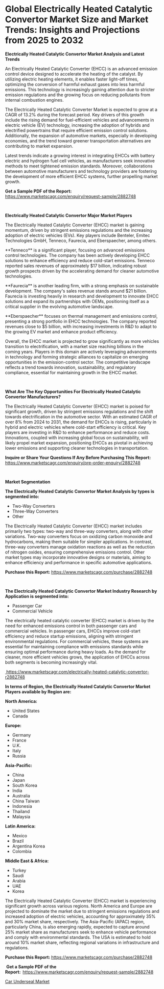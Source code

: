 <p><h1>Global Electrically Heated Catalytic Convertor Market Size and Market Trends: Insights and Projections from 2025 to 2032</h1></p><p><strong>Electrically Heated Catalytic Convertor Market Analysis and Latest Trends</strong></p>
<p><p>An Electrically Heated Catalytic Converter (EHCC) is an advanced emission control device designed to accelerate the heating of the catalyst. By utilizing electric heating elements, it enables faster light-off times, optimizing the conversion of harmful exhaust gases into less harmful emissions. This technology is increasingly gaining attention due to stricter emission regulations and the growing focus on reducing pollutants from internal combustion engines.</p><p>The Electrically Heated Catalytic Converter Market is expected to grow at a CAGR of 13.2% during the forecast period. Key drivers of this growth include the rising demand for fuel-efficient vehicles and advancements in electric vehicle (EV) technology, increasing the adoption of hybrids and electrified powertrains that require efficient emission control solutions. Additionally, the expansion of automotive markets, especially in developing economies, and the trend toward greener transportation alternatives are contributing to market expansion. </p><p>Latest trends indicate a growing interest in integrating EHCCs with battery electric and hydrogen fuel cell vehicles, as manufacturers seek innovative methods to meet tightened emission standards. Moreover, collaborations between automotive manufacturers and technology providers are fostering the development of more efficient EHCC systems, further propelling market growth.</p></p>
<p><strong>Get a Sample PDF of the Report:&nbsp;</strong> <a href="https://www.marketscagr.com/enquiry/request-sample/2882748?utm_campaign=2924&utm_medium=2&utm_source=Github&utm_content=ia&utm_term=13032025&utm_id=electrically-heated-catalytic-convertor">https://www.marketscagr.com/enquiry/request-sample/2882748</a></p>
<p>&nbsp;</p>
<p><strong>Electrically Heated Catalytic Convertor Major Market Players</strong></p>
<p><p>The Electrically Heated Catalytic Converter (EHCC) market is gaining momentum, driven by stringent emissions regulations and the increasing adoption of electric vehicles (EVs). Key players include Benteler, Emitec Technologies GmbH, Tenneco, Faurecia, and Eberspaecher, among others. </p><p>**Tenneco** is a significant player, focusing on advanced emissions control technologies. The company has been actively developing EHCC solutions to enhance efficiency and reduce cold-start emissions. Tenneco reported sales revenues of approximately $17 billion, indicating robust growth prospects driven by the accelerating demand for cleaner automotive technologies.</p><p>**Faurecia** is another leading firm, with a strong emphasis on sustainable development. The company's sales revenue stands around $21 billion. Faurecia is investing heavily in research and development to innovate EHCC solutions and expand its partnerships with OEMs, positioning itself as a critical supplier in the evolving automotive landscape.</p><p>**Eberspaecher** focuses on thermal management and emissions control, presenting a strong portfolio in EHCC technologies. The company reported revenues close to $5 billion, with increasing investments in R&D to adapt to the growing EV market and enhance product efficiency.</p><p>Overall, the EHCC market is projected to grow significantly as more vehicles transition to electrification, with a market size reaching billions in the coming years. Players in this domain are actively leveraging advancements in technology and forming strategic alliances to capitalize on emerging opportunities in the emission-control sector. The competitive landscape reflects a trend towards innovation, sustainability, and regulatory compliance, essential for maintaining growth in the EHCC market.</p></p>
<p>&nbsp;</p>
<p><strong>What Are The Key Opportunities For Electrically Heated Catalytic Convertor Manufacturers?</strong></p>
<p><p>The Electrically Heated Catalytic Converter (EHCC) market is poised for significant growth, driven by stringent emissions regulations and the shift towards electrification in the automotive sector. With an estimated CAGR of over 8% from 2024 to 2031, the demand for EHCCs is rising, particularly in hybrid and electric vehicles where cold-start efficiency is critical. Key players are investing in R&D to enhance performance and reduce costs. Innovations, coupled with increasing global focus on sustainability, will likely propel market expansion, positioning EHCCs as pivotal in achieving lower emissions and supporting cleaner technologies in transportation.</p></p>
<p><strong>Inquire or Share Your Questions If Any Before Purchasing This Report:</strong> <a href="https://www.marketscagr.com/enquiry/pre-order-enquiry/2882748?utm_campaign=2924&utm_medium=2&utm_source=Github&utm_content=ia&utm_term=13032025&utm_id=electrically-heated-catalytic-convertor">https://www.marketscagr.com/enquiry/pre-order-enquiry/2882748</a></p>
<p>&nbsp;</p>
<p><strong>Market Segmentation</strong></p>
<p><strong>The Electrically Heated Catalytic Convertor Market Analysis by types is segmented into:</strong></p>
<p><ul><li>Two-Way Converters</li><li>Three-Way Converters</li><li>Other</li></ul></p>
<p><p>The Electrically Heated Catalytic Converter (EHCC) market includes primarily two types: two-way and three-way converters, along with other variations. Two-way converters focus on oxidizing carbon monoxide and hydrocarbons, making them suitable for simpler applications. In contrast, three-way converters manage oxidation reactions as well as the reduction of nitrogen oxides, ensuring comprehensive emissions control. Other market types may incorporate innovative designs or materials, aiming to enhance efficiency and performance in specific automotive applications.</p></p>
<p><strong>Purchase this Report:&nbsp;</strong><a href="https://www.marketscagr.com/purchase/2882748?utm_campaign=2924&utm_medium=2&utm_source=Github&utm_content=ia&utm_term=13032025&utm_id=electrically-heated-catalytic-convertor">https://www.marketscagr.com/purchase/2882748</a></p>
<p>&nbsp;</p>
<p><strong>The Electrically Heated Catalytic Convertor Market Industry Research by Application is segmented into:</strong></p>
<p><ul><li>Passenger Car</li><li>Commercial Vehicle</li></ul></p>
<p><p>The electrically heated catalytic converter (EHCC) market is driven by the need for enhanced emissions control in both passenger cars and commercial vehicles. In passenger cars, EHCCs improve cold-start efficiency and reduce startup emissions, aligning with stringent environmental regulations. For commercial vehicles, these systems are essential for maintaining compliance with emissions standards while ensuring optimal performance during heavy loads. As the demand for cleaner, more efficient vehicles grows, the application of EHCCs across both segments is becoming increasingly vital.</p></p>
<p><a href="https://www.marketscagr.com/electrically-heated-catalytic-convertor-r2882748?utm_campaign=2924&utm_medium=2&utm_source=Github&utm_content=ia&utm_term=13032025&utm_id=electrically-heated-catalytic-convertor">&nbsp;https://www.marketscagr.com/electrically-heated-catalytic-convertor-r2882748</a></p>
<p><strong>In terms of Region, the Electrically Heated Catalytic Convertor Market Players available by Region are:</strong></p>
<p>
    <p> <strong> North America: </strong>
        <ul>
            <li>United States</li>
            <li>Canada</li>
        </ul>
        </p> 
    <p> <strong> Europe: </strong>
        <ul>
            <li>Germany</li>
            <li>France</li>
            <li>U.K.</li>
            <li>Italy</li>
            <li>Russia</li>
        </ul>
        </p> 
    <p> <strong> Asia-Pacific: </strong>
        <ul>
            <li>China</li>
            <li>Japan</li>
            <li>South Korea</li>
            <li>India</li>
            <li>Australia</li>
            <li>China Taiwan</li>
            <li>Indonesia</li>
            <li>Thailand</li>
            <li>Malaysia</li>
        </ul>
        </p> 
    <p> <strong> Latin America: </strong>
        <ul>
            <li>Mexico</li>
            <li>Brazil</li>
            <li>Argentina Korea</li>
            <li>Colombia</li>
        </ul>
        </p> 
    <p> <strong> Middle East & Africa: </strong>
        <ul>
            <li>Turkey</li>
            <li>Saudi</li>
            <li>Arabia</li>
            <li>UAE</li>
            <li>Korea</li>
        </ul>
    </p>
    </p>
<p><p>The Electrically Heated Catalytic Converter (EHCC) market is experiencing significant growth across various regions. North America and Europe are projected to dominate the market due to stringent emissions regulations and increased adoption of electric vehicles, accounting for approximately 35% and 30% market share, respectively. The Asia-Pacific (APAC) region, particularly China, is also emerging rapidly, expected to capture around 25% market share as manufacturers seek to enhance vehicle performance and comply with environmental standards. The USA is estimated to hold around 10% market share, reflecting regional variations in infrastructure and regulations.</p></p>
<p><strong>Purchase this Report: </strong><a href="https://www.marketscagr.com/purchase/2882748?utm_campaign=2924&utm_medium=2&utm_source=Github&utm_content=ia&utm_term=13032025&utm_id=electrically-heated-catalytic-convertor">https://www.marketscagr.com/purchase/2882748</a></p>
<p>&nbsp;<strong>Get a Sample PDF of the Report:&nbsp;&nbsp;</strong><a href="https://www.marketscagr.com/enquiry/request-sample/2882748?utm_campaign=2924&utm_medium=2&utm_source=Github&utm_content=ia&utm_term=13032025&utm_id=electrically-heated-catalytic-convertor">https://www.marketscagr.com/enquiry/request-sample/2882748</a></p>
<p><strong></strong></p>
<p><p><a href="https://github.com/xtysizov/Market-Research-Report-List-1/blob/main/car-underseal-market.md?utm_campaign=2924&utm_medium=2&utm_source=Github&utm_content=ia&utm_term=13032025&utm_id=electrically-heated-catalytic-convertor">Car Underseal Market</a></p></p>
